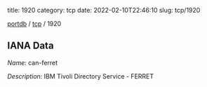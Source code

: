 title: 1920
category: tcp
date: 2022-02-10T22:46:10
slug: tcp/1920

[portdb](/) / [tcp](/category/tcp.html) / 1920


## IANA Data

_Name:_ can-ferret

_Description:_ IBM Tivoli Directory Service - FERRET

